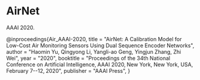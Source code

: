 # AirNet
AAAI 2020. 

@inproceedings{Air_AAAI-2020,
  title = "AirNet: A Calibration Model for Low-Cost Air Monitoring Sensors Using Dual Sequence Encoder Networks",
  author = "Haomin Yu, Qingyong Li, Yangli-ao Geng, Yingjun Zhang, Zhi Wei",
  year = "2020",
  booktitle = "Proceedings of the 34th National Conference on Artificial Intelligence‚ AAAI 2020‚ New York, New York, USA‚ February 7--12‚ 2020",
  publisher = "AAAI Press",
}
